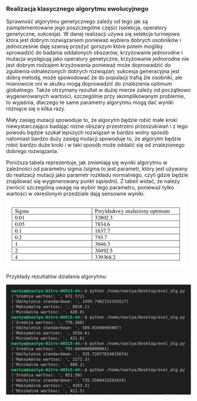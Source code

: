 ### Realizacja klasycznego algorytmu ewolucyjnego

Sprawność algorytmu genetycznego zależy od tego jak są zaimplementowane jego poszczególne części (selekcja,
operatory genetyczne, sukcesja). W danej realizacji używa się selekcja turniejowa która jest dobrym rozwiązaniem
ponieważ wybiera dobrych osobników i jednocześnie daję szansę przeżyć gorszym które potem mogliby sprowadzić
do badania oddalonych obszarów; krzyżowanie jednorodne i mutacja występują jako operatory genetyczne,
krzyżowanie jednorodne nie jest dobrym rodzajem krzyżowania ponieważ może doprowadzić do zgubienia
odnalezionych dobrych rozwiązań; sukcesja generacyjna jest dobrą metodą, może spowodować że do populacji
trafią źle osobniki, ale mianowicie oni w skutku mogą doprowadzić do znalezienia optimum globalnego.
Także otrzymany rezultat w dużej mierze zależy od początkowo wygenerowanych wartości, szczególnie przy
skomplikowanym problemie, to wyjaśnia, dlaczego te same parametry algorytmu mogą dać wyniki różniące się o
kilka razy.

Mały zasięg mutacji spowoduje to, że algorytm będzie robić małe kroki niewystarczająco badając różne obszary
przestrzeni przeszukiwań i z tego powodu będzie szukał lepszych rozwiązań w bardzo wolny sposób natomiast
bardzo duży zasięg mutacji spowoduje to, że algorytm będzie robić bardzo duże kroki i w taki sposób może oddalić
się od znalezionego dobrego rozwiązania.

Poniższa tabela reprezentuje, jak zmieniają się wyniki algorytmu w zależności od parametru sigma (sigma to jest
parametr, który jest używany do realizacji mutacji jako parametr rozkładu normalnego, czyli gdzie będzie
znajdować się wygenerowany punkt sąsiedni). Z tabeli widać, że należy zwrócić szczególną uwagę na wybór tego
parametru, ponieważ tylko wartości w określonym przedziale dają sensowne wyniki.

<img src="https://raw.githubusercontent.com/NastyaRush/intro-to-ai/main/classic_evolutionary_algorithm/imgs/result_1.png" />

Przykłady rezultatów działania algorytmu:

<img src="https://raw.githubusercontent.com/NastyaRush/intro-to-ai/main/classic_evolutionary_algorithm/imgs/result_2.png" width="600" height="300" />
